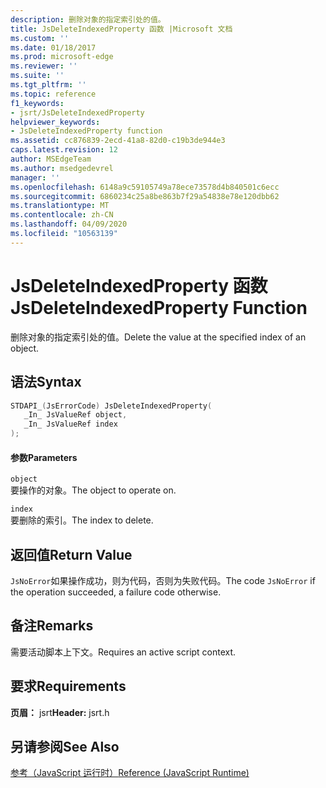 ```yaml
---
description: 删除对象的指定索引处的值。
title: JsDeleteIndexedProperty 函数 |Microsoft 文档
ms.custom: ''
ms.date: 01/18/2017
ms.prod: microsoft-edge
ms.reviewer: ''
ms.suite: ''
ms.tgt_pltfrm: ''
ms.topic: reference
f1_keywords:
- jsrt/JsDeleteIndexedProperty
helpviewer_keywords:
- JsDeleteIndexedProperty function
ms.assetid: cc876839-2ecd-41a8-82d0-c19b3de944e3
caps.latest.revision: 12
author: MSEdgeTeam
ms.author: msedgedevrel
manager: ''
ms.openlocfilehash: 6148a9c59105749a78ece73578d4b840501c6ecc
ms.sourcegitcommit: 6860234c25a8be863b7f29a54838e78e120dbb62
ms.translationtype: MT
ms.contentlocale: zh-CN
ms.lasthandoff: 04/09/2020
ms.locfileid: "10563139"
---
```

# <span data-ttu-id="a11bd-103">JsDeleteIndexedProperty 函数</span><span class="sxs-lookup"><span data-stu-id="a11bd-103">JsDeleteIndexedProperty Function</span></span>
<span data-ttu-id="a11bd-104">删除对象的指定索引处的值。</span><span class="sxs-lookup"><span data-stu-id="a11bd-104">Delete the value at the specified index of an object.</span></span>  
  
## <span data-ttu-id="a11bd-105">语法</span><span class="sxs-lookup"><span data-stu-id="a11bd-105">Syntax</span></span>  
  
```cpp  
STDAPI_(JsErrorCode) JsDeleteIndexedProperty(  
   _In_ JsValueRef object,  
   _In_ JsValueRef index  
);  
```  
  
#### <span data-ttu-id="a11bd-106">参数</span><span class="sxs-lookup"><span data-stu-id="a11bd-106">Parameters</span></span>  
 `object`  
 <span data-ttu-id="a11bd-107">要操作的对象。</span><span class="sxs-lookup"><span data-stu-id="a11bd-107">The object to operate on.</span></span>  
  
 `index`  
 <span data-ttu-id="a11bd-108">要删除的索引。</span><span class="sxs-lookup"><span data-stu-id="a11bd-108">The index to delete.</span></span>  
  
## <span data-ttu-id="a11bd-109">返回值</span><span class="sxs-lookup"><span data-stu-id="a11bd-109">Return Value</span></span>  
 <span data-ttu-id="a11bd-110">`JsNoError`如果操作成功，则为代码，否则为失败代码。</span><span class="sxs-lookup"><span data-stu-id="a11bd-110">The code `JsNoError` if the operation succeeded, a failure code otherwise.</span></span>  
  
## <span data-ttu-id="a11bd-111">备注</span><span class="sxs-lookup"><span data-stu-id="a11bd-111">Remarks</span></span>  
 <span data-ttu-id="a11bd-112">需要活动脚本上下文。</span><span class="sxs-lookup"><span data-stu-id="a11bd-112">Requires an active script context.</span></span>  
  
## <span data-ttu-id="a11bd-113">要求</span><span class="sxs-lookup"><span data-stu-id="a11bd-113">Requirements</span></span>  
 <span data-ttu-id="a11bd-114">**页眉：** jsrt</span><span class="sxs-lookup"><span data-stu-id="a11bd-114">**Header:** jsrt.h</span></span>  
  
## <span data-ttu-id="a11bd-115">另请参阅</span><span class="sxs-lookup"><span data-stu-id="a11bd-115">See Also</span></span>  
 [<span data-ttu-id="a11bd-116">参考（JavaScript 运行时）</span><span class="sxs-lookup"><span data-stu-id="a11bd-116">Reference (JavaScript Runtime)</span></span>](../chakra-hosting/reference-javascript-runtime.md)